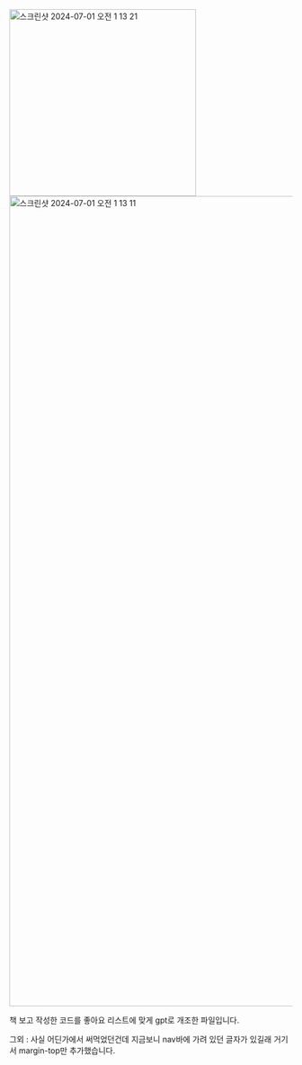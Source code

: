 <img width="332" alt="스크린샷 2024-07-01 오전 1 13 21" src="https://github.com/Profitah/nalmuck/assets/101340482/2c1e81bb-98db-45aa-8921-25098d6ea1b6">
<img width="1440" alt="스크린샷 2024-07-01 오전 1 13 11" src="https://github.com/Profitah/nalmuck/assets/101340482/7befa9e4-373e-42b0-96e8-65887607081e">

책 보고 작성한 코드를 좋아요 리스트에 맞게 gpt로 개조한 파일입니다.

그외 : 사실 어딘가에서 써먹었던건데 지금보니 nav바에 가려 있던 글자가 있길래 거기서 margin-top만 추가했습니다.
